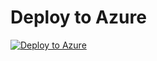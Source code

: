 ﻿Deploy to Azure
====================
[![Deploy to Azure](http://azuredeploy.net/deploybutton.png)](https://azuredeploy.net/)
